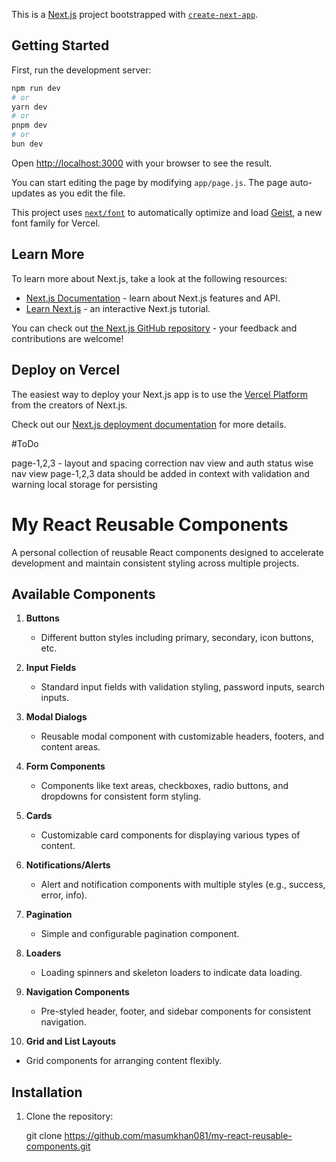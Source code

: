 This is a [Next.js](https://nextjs.org) project bootstrapped with [`create-next-app`](https://github.com/vercel/next.js/tree/canary/packages/create-next-app).

## Getting Started

First, run the development server:

```bash
npm run dev
# or
yarn dev
# or
pnpm dev
# or
bun dev
```

Open [http://localhost:3000](http://localhost:3000) with your browser to see the result.

You can start editing the page by modifying `app/page.js`. The page auto-updates as you edit the file.

This project uses [`next/font`](https://nextjs.org/docs/app/building-your-application/optimizing/fonts) to automatically optimize and load [Geist](https://vercel.com/font), a new font family for Vercel.

## Learn More

To learn more about Next.js, take a look at the following resources:

- [Next.js Documentation](https://nextjs.org/docs) - learn about Next.js features and API.
- [Learn Next.js](https://nextjs.org/learn) - an interactive Next.js tutorial.

You can check out [the Next.js GitHub repository](https://github.com/vercel/next.js) - your feedback and contributions are welcome!

## Deploy on Vercel

The easiest way to deploy your Next.js app is to use the [Vercel Platform](https://vercel.com/new?utm_medium=default-template&filter=next.js&utm_source=create-next-app&utm_campaign=create-next-app-readme) from the creators of Next.js.

Check out our [Next.js deployment documentation](https://nextjs.org/docs/app/building-your-application/deploying) for more details.

<!-- ----------------- -->
#ToDo

page-1,2,3 - layout and spacing correction
nav view and auth status wise nav view
page-1,2,3 data should be added in context with validation and warning
local storage for persisting


# My React Reusable Components

A personal collection of reusable React components designed to accelerate development and maintain consistent styling across multiple projects.

## Available Components

1. **Buttons**
   - Different button styles including primary, secondary, icon buttons, etc.

2. **Input Fields**
   - Standard input fields with validation styling, password inputs, search inputs.

3. **Modal Dialogs**
   - Reusable modal component with customizable headers, footers, and content areas.

4. **Form Components**
   - Components like text areas, checkboxes, radio buttons, and dropdowns for consistent form styling.

5. **Cards**
   - Customizable card components for displaying various types of content.

6. **Notifications/Alerts**
   - Alert and notification components with multiple styles (e.g., success, error, info).

7. **Pagination**
   - Simple and configurable pagination component.

8. **Loaders**
   - Loading spinners and skeleton loaders to indicate data loading.

9. **Navigation Components**
   - Pre-styled header, footer, and sidebar components for consistent navigation.

10. **Grid and List Layouts**
   - Grid components for arranging content flexibly.

## Installation

1. Clone the repository:


   git clone https://github.com/masumkhan081/my-react-reusable-components.git
